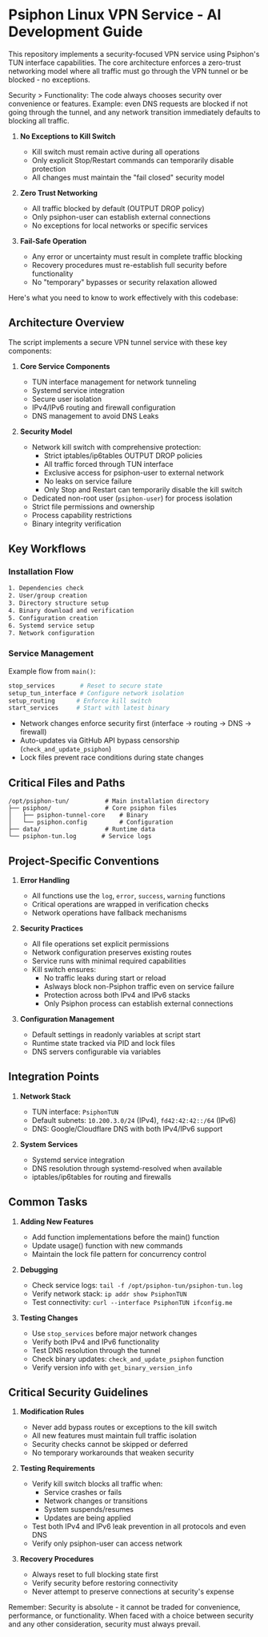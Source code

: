 # Psiphon Linux VPN Service - AI Development Guide

This repository implements a security-focused VPN service using Psiphon's TUN interface capabilities. The core architecture enforces a zero-trust networking model where all traffic must go through the VPN tunnel or be blocked - no exceptions.

Security > Functionality: The code always chooses security over convenience or features. Example: even DNS requests are blocked if not going through the tunnel, and any network transition immediately defaults to blocking all traffic.
1. **No Exceptions to Kill Switch**
   - Kill switch must remain active during all operations
   - Only explicit Stop/Restart commands can temporarily disable protection
   - All changes must maintain the "fail closed" security model
   
2. **Zero Trust Networking**
   - All traffic blocked by default (OUTPUT DROP policy)
   - Only psiphon-user can establish external connections
   - No exceptions for local networks or specific services
   
3. **Fail-Safe Operation**
   - Any error or uncertainty must result in complete traffic blocking
   - Recovery procedures must re-establish full security before functionality
   - No "temporary" bypasses or security relaxation allowed

Here's what you need to know to work effectively with this codebase:

## Architecture Overview

The script implements a secure VPN tunnel service with these key components:

1. **Core Service Components**
   - TUN interface management for network tunneling
   - Systemd service integration
   - Secure user isolation
   - IPv4/IPv6 routing and firewall configuration
   - DNS management to avoid DNS Leaks

2. **Security Model**
   - Network kill switch with comprehensive protection:
     * Strict iptables/ip6tables OUTPUT DROP policies
     * All traffic forced through TUN interface
     * Exclusive access for psiphon-user to external network
     * No leaks on service failure
     * Only Stop and Restart can temporarily disable the kill switch
   - Dedicated non-root user (`psiphon-user`) for process isolation
   - Strict file permissions and ownership
   - Process capability restrictions
   - Binary integrity verification

## Key Workflows

### Installation Flow
```bash
1. Dependencies check
2. User/group creation
3. Directory structure setup
4. Binary download and verification
5. Configuration creation
6. Systemd service setup
7. Network configuration
```

### Service Management
Example flow from `main()`:
```bash
stop_services       # Reset to secure state
setup_tun_interface # Configure network isolation
setup_routing      # Enforce kill switch
start_services     # Start with latest binary
```
- Network changes enforce security first (interface → routing → DNS → firewall)
- Auto-updates via GitHub API bypass censorship (`check_and_update_psiphon`)
- Lock files prevent race conditions during state changes

## Critical Files and Paths

```
/opt/psiphon-tun/          # Main installation directory
├── psiphon/               # Core psiphon files
│   ├── psiphon-tunnel-core    # Binary
│   └── psiphon.config         # Configuration
├── data/                  # Runtime data
└── psiphon-tun.log       # Service logs
```

## Project-Specific Conventions

1. **Error Handling**
   - All functions use the `log`, `error`, `success`, `warning` functions
   - Critical operations are wrapped in verification checks
   - Network operations have fallback mechanisms

2. **Security Practices**
   - All file operations set explicit permissions
   - Network configuration preserves existing routes
   - Service runs with minimal required capabilities
   - Kill switch ensures:
     * No traffic leaks during start or reload
     * Aslways block non-Psiphon traffic even on service failure
     * Protection across both IPv4 and IPv6 stacks
     * Only Psiphon process can establish external connections

3. **Configuration Management**
   - Default settings in readonly variables at script start
   - Runtime state tracked via PID and lock files
   - DNS servers configurable via variables

## Integration Points

1. **Network Stack**
   - TUN interface: `PsiphonTUN`
   - Default subnets: `10.200.3.0/24` (IPv4), `fd42:42:42::/64` (IPv6)
   - DNS: Google/Cloudflare DNS with both IPv4/IPv6 support

2. **System Services**
   - Systemd service integration
   - DNS resolution through systemd-resolved when available
   - iptables/ip6tables for routing and firewalls

## Common Tasks

1. **Adding New Features**
   - Add function implementations before the main() function
   - Update usage() function with new commands
   - Maintain the lock file pattern for concurrency control

2. **Debugging**
   - Check service logs: `tail -f /opt/psiphon-tun/psiphon-tun.log`
   - Verify network stack: `ip addr show PsiphonTUN`
   - Test connectivity: `curl --interface PsiphonTUN ifconfig.me`

3. **Testing Changes**
   - Use `stop_services` before major network changes
   - Verify both IPv4 and IPv6 functionality
   - Test DNS resolution through the tunnel
   - Check binary updates: `check_and_update_psiphon` function
   - Verify version info with `get_binary_version_info`

## Critical Security Guidelines

1. **Modification Rules**
   - Never add bypass routes or exceptions to the kill switch
   - All new features must maintain full traffic isolation
   - Security checks cannot be skipped or deferred
   - No temporary workarounds that weaken security

2. **Testing Requirements**
   - Verify kill switch blocks all traffic when:
     * Service crashes or fails
     * Network changes or transitions
     * System suspends/resumes
     * Updates are being applied
   - Test both IPv4 and IPv6 leak prevention in all protocols and even DNS
   - Verify only psiphon-user can access network

3. **Recovery Procedures**
   - Always reset to full blocking state first
   - Verify security before restoring connectivity
   - Never attempt to preserve connections at security's expense

Remember: Security is absolute - it cannot be traded for convenience, performance, or functionality. When faced with a choice between security and any other consideration, security must always prevail.
